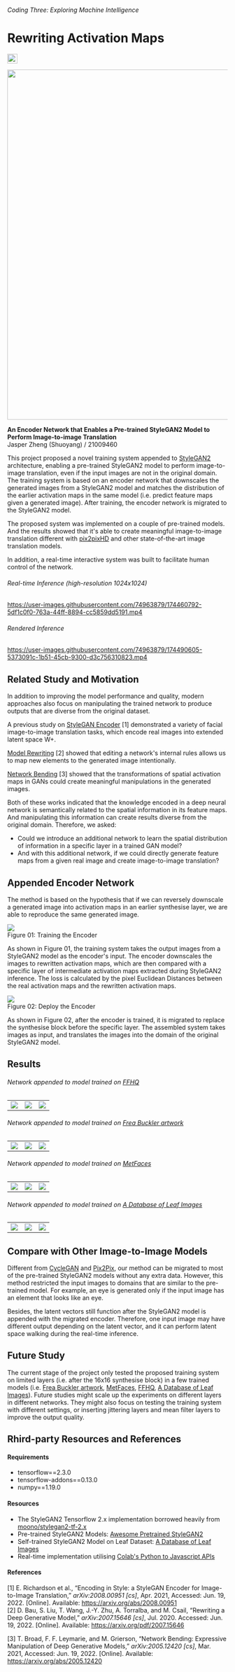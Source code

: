 
###### Coding Three: Exploring Machine Intelligence   
# Rewriting Activation Maps

<a href="https://colab.research.google.com/github/jasper-zheng/rewriting-activation-maps/blob/main/Rewriting_Activation_Maps.ipynb" target=”_blank”><img src="https://colab.research.google.com/assets/colab-badge.svg" height=22.5></a>  


<img src='./docs/leaf.jpg' width='800px'>

**An Encoder Network that Enables a Pre-trained StyleGAN2 Model to Perform Image-to-image Translation**  
Jasper Zheng (Shuoyang) / 21009460  


This project proposed a novel training system appended to [StyleGAN2](https://github.com/NVlabs/stylegan2) architecture, enabling a pre-trained StyleGAN2 model to perform image-to-image translation, even if the input images are not in the original domain. The training system is based on an encoder network that downscales the generated images from a StyleGAN2 model and matches the distribution of the earlier activation maps in the same model (i.e. predict feature maps given a generated image). After training, the encoder network is migrated to the StyleGAN2 model.   

The proposed system was implemented on a couple of pre-trained models. And the results showed that it's able to create meaningful image-to-image translation different with [pix2pixHD](https://github.com/NVIDIA/pix2pixHD) and other state-of-the-art image translation models.  

In addition, a real-time interactive system was built to facilitate human control of the network.   

###### Real-time Inference (high-resolution 1024x1024)  


https://user-images.githubusercontent.com/74963879/174460792-5df1c0f0-763a-44ff-8894-cc5859dd5191.mp4  

###### Rendered Inference   

https://user-images.githubusercontent.com/74963879/174490605-5373091c-1b51-45cb-9300-d3c756310823.mp4  



## Related Study and Motivation  

In addition to improving the model performance and quality, modern approaches also focus on manipulating the trained network to produce outputs that are diverse from the original dataset.  

A previous study on [StyleGAN Encoder](https://github.com/eladrich/pixel2style2pixel) [1] demonstrated a variety of facial image-to-image translation tasks, which encode real images into extended latent space W+. 

[Model Rewriting](https://github.com/davidbau/rewriting) [2] showed that editing a network's internal rules allows us to map new elements to the generated image intentionally.

[Network Bending](https://github.com/terrybroad/network-bending) [3] showed that the transformations of spatial activation maps in GANs could create meaningful manipulations in the generated images. 

Both of these works indicated that the knowledge encoded in a deep neural network is semantically related to the spatial information in its feature maps. And manipulating this information can create results diverse from the original domain. Therefore, we asked:  
 * Could we introduce an additional network to learn the spatial distribution of information in a specific layer in a trained GAN model? 
 * And with this additional network, if we could directly generate feature maps from a given real image and create image-to-image translation?  

## Appended Encoder Network  

The method is based on the hypothesis that if we can reversely downscale a generated image into activation maps in an earlier synthesise layer, we are able to reproduce the same generated image.  

<img src='./docs/graph_encoer_network.png'></img>  
Figure 01: Training the Encoder  

As shown in Figure 01, the training system takes the output images from a StyleGAN2 model as the encoder's input. The encoder downscales the images to rewritten activation maps, which are then compared with a specific layer of intermediate activation maps extracted during StyleGAN2 inference. The loss is calculated by the pixel Euclidean Distances between the real activation maps and the rewritten activation maps. 

<img src='./docs/graph_deployed_network.png'></img>  
Figure 02: Deploy the Encoder  

As shown in Figure 02, after the encoder is trained, it is migrated to replace the synthesise block before the specific layer. The assembled system takes images as input, and translates the images into the domain of the original StyleGAN2 model.  

## Results  

###### Network appended to model trained on [FFHQ](https://github.com/NVlabs/ffhq-dataset)   

<table> 
  <tr>
    <td> <img src='./docs/ffhq_01.png'></td>
    <td> <img src='./docs/ffhq_02.png'></td>
    <td> <img src='./docs/ffhq_03.png'></td>
  </tr>
</table>   


###### Network appended to model trained on [Frea Buckler artwork](https://twitter.com/dvsch/status/1255885874560225284)  

<table> 
  <tr>
    <td> <img src='./docs/frea_01.png'></td>
    <td> <img src='./docs/frea_02.png'></td>
    <td> <img src='./docs/frea_03.png'></td>
  </tr>
</table>  


###### Network appended to model trained on [MetFaces](https://twitter.com/ak92501/status/1282466682267676675)  

<table> 
  <tr>
    <td> <img src='./docs/metface_01.png'></td>
    <td> <img src='./docs/metface_02.png'></td>
    <td> <img src='./docs/metface_03.png'></td>
  </tr>
</table>  



###### Network appended to model trained on [A Database of Leaf Images](https://data.mendeley.com/datasets/hb74ynkjcn/1)  


<table> 
  <tr>
    <td> <img src='./docs/leaf_01.png'></td>
    <td> <img src='./docs/leaf_02.png'></td>
    <td> <img src='./docs/leaf_03.png'></td>
  </tr>
</table>   

## Compare with Other Image-to-Image Models  

Different from [CycleGAN](https://arxiv.org/abs/1703.10593) and [Pix2Pix](https://github.com/NVIDIA/pix2pixHD), our method can be migrated to most of the pre-trained StyleGAN2 models without any extra data. However, this method restricted the input images to domains that are similar to the pre-trained model. For example, an eye is generated only if the input image has an element that looks like an eye.  

Besides, the latent vectors still function after the StyleGAN2 model is appended with the migrated encoder. Therefore, one input image may have different output depending on the latent vector, and it can perform latent space walking during the real-time inference.  

## Future Study  

The current stage of the project only tested the proposed training system on limited layers (i.e. after the 16x16 synthesise block) in a few trained models (i.e. [Frea Buckler artwork](https://twitter.com/dvsch/status/1255885874560225284), [MetFaces](https://twitter.com/ak92501/status/1282466682267676675), [FFHQ](https://github.com/NVlabs/ffhq-dataset), [A Database of Leaf Images](https://data.mendeley.com/datasets/hb74ynkjcn/1)). Future studies might scale up the experiments on different layers in different networks. They might also focus on testing the training system with different settings, or inserting jittering layers and mean filter layers to improve the output quality.  


## Rhird-party Resources and References  

#### Requirements  

 * tensorflow==2.3.0  
 * tensorflow-addons==0.13.0  
 * numpy==1.19.0  

#### Resources  

 * The StyleGAN2 Tensorflow 2.x implementation borrowed heavily from [moono/stylegan2-tf-2.x](https://github.com/moono/stylegan2-tf-2.x)     
 * Pre-trained StyleGAN2 Models: [Awesome Pretrained StyleGAN2](https://github.com/justinpinkney/awesome-pretrained-stylegan2)   
 * Self-trained StyleGAN2 Model on Leaf Dataset: [A Database of Leaf Images](https://data.mendeley.com/datasets/hb74ynkjcn/1)   
 * Real-time implementation utilising [Colab's Python to Javascript APIs](https://colab.research.google.com/notebooks/snippets/advanced_outputs.ipynb)  

#### References  

[1] E. Richardson et al., “Encoding in Style: a StyleGAN Encoder for Image-to-Image Translation,” *arXiv:2008.00951 [cs]*, Apr. 2021, Accessed: Jun. 19, 2022. [Online]. Available: https://arxiv.org/abs/2008.00951  
‌
[2] D. Bau, S. Liu, T. Wang, J.-Y. Zhu, A. Torralba, and M. Csail, “Rewriting a Deep Generative Model,” *arXiv:2007.15646 [cs]*, Jul. 2020. Accessed: Jun. 19, 2022. [Online]. Available: https://arxiv.org/pdf/2007.15646

[3] T. Broad, F. F. Leymarie, and M. Grierson, “Network Bending: Expressive Manipulation of Deep Generative Models,” *arXiv:2005.12420 [cs]*, Mar. 2021, Accessed: Jun. 19, 2022. [Online]. Available: https://arxiv.org/abs/2005.12420  


